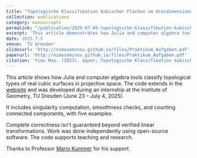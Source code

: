 ```yaml
---
title: "Topologische Klassifikation kubischer Flächen im dreidimensionalen reellen projektiven Raum anhand von Julia-Implementierungen: 5 Fallbeispiele"
collection: publications
category: manuscripts
permalink: "/publication/2025-07-05-topologische-klassifikation-kubischer-flaechen-julia" 
excerpt: 'This article demonstrates how Julia and computer algebra tools classify topological types of real cubic surfaces in projective space. Developed during an internship at TU Dresden, it includes singularity computation, smoothness checks, and connected component counting for five examples. The code supports teaching and research.'
date: 2025.7.5
venue: 'TU Dresden'
slidesurl: 'http://nimoseminov.github.io/files/Praktikum_Aufgaben.pdf'
paperurl: 'http://nimoseminov.github.io/files/Praktikum_Aufgaben.pdf'
citation: 'Yimu Mao. (2023). &quot;.Topologische Klassifikation kubischer Flächen im dreidimensionalen reellen projektiven Raum anhand von Julia-Implementierungen: 5 Fallbeispiele &quot'
---
```


This article shows how Julia and computer algebra tools classify topological types of real cubic surfaces in projective space. The code extends in the [webisite](https://mathrepo.mis.mpg.de/27pAdicLines/JuliaCode.html) and was developed during an internship at the Institute of Geometry, TU Dresden (June 23 – July 4, 2025).

It includes singularity computation, smoothness checks, and counting connected components, with five examples.

Complete correctness isn’t guaranteed beyond verified linear transformations. Work was done independently using open-source software. The code supports teaching and research.

Thanks to Professor [Mario Kummer](mario.kummer@tu-dresden.de) for his support.
